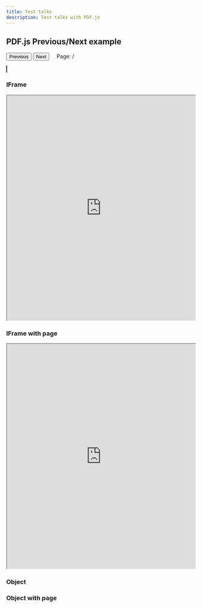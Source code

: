```yaml
---
title: Test talks
description: Test talks with PDF.js
---
```


<script src="//mozilla.github.io/pdf.js/build/pdf.js"></script>

## PDF.js Previous/Next example

<div>
  <button id="prev">Previous</button>
  <button id="next">Next</button>
  &nbsp; &nbsp;
  <span>Page: <span id="page_num"></span> / <span id="page_count"></span></span>
</div>

<!-- <div id="canvas-parent" width="100%"> -->
  <canvas id="the-canvas" style="border:1px solid" ></canvas>
<!-- </div> -->

<script src="https://asatarin.github.io/test-pages/assets/js/slides.js"></script>


### IFrame

<iframe src="https://asatarin.github.io/assets/talks/2023-01-how-to-fight-production-incidents.pdf#toolbar=0&navpanes=0&scrollbar=0" width="100%" height="600px"></iframe>


### IFrame with page

<iframe src="https://asatarin.github.io/assets/talks/2023-01-how-to-fight-production-incidents.pdf#page=5#toolbar=0&navpanes=0&scrollbar=0" width="100%" height="600px"></iframe>

### Object

<object style="width: 100%; height: 600px" data="https://asatarin.github.io/assets/talks/2023-01-how-to-fight-production-incidents.pdf#toolbar=0&navpanes=0&scrollbar=0" type="application/pdf"></object>

### Object with page 
<object style="width: 100%; height: 600px" data="https://asatarin.github.io/assets/talks/2023-01-how-to-fight-production-incidents.pdf#page=5#toolbar=0&navpanes=0&scrollbar=0" type="application/pdf"></object>
